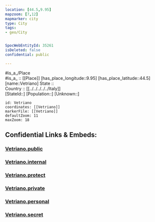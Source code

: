 ```yaml
---
location: [44.5,9.95] 
mapzoom: [7,12] 
mapmarker: city 
type: City
tags:
- geo/City


SpocWebEntityId: 35261
isDeleted: false
confidential: public

---
```

#is_a_/Place  
#is_a_ :: [[Place]] 
[has_place_longitude::9.95] 
[has_place_latitude::44.5] 
[name::Vetriano] 
State ::  
Country :: [[../../../../../Italy]]  
[StateId::] 
[Population::] 
[Unknown::] 


```leaflet
id: Vetriano
coordinates: [[Vetriano]] 
markerFile: [[Vetriano]] 
defaultZoom: 11 
maxZoom: 18
```


## Confidential Links & Embeds: 

### [Vetriano.public](/_public/\Earth\Continent\Europe\Europe~South\Italy\regions~Italy\Emilia-Romagna\Parma.Province\CityVetriano.public.md) 

### [Vetriano.internal](/_internal/\Earth\Continent\Europe\Europe~South\Italy\regions~Italy\Emilia-Romagna\Parma.Province\CityVetriano.internal.md) 

### [Vetriano.protect](/_protect/\Earth\Continent\Europe\Europe~South\Italy\regions~Italy\Emilia-Romagna\Parma.Province\CityVetriano.protect.md) 

### [Vetriano.private](/_private/\Earth\Continent\Europe\Europe~South\Italy\regions~Italy\Emilia-Romagna\Parma.Province\CityVetriano.private.md) 

### [Vetriano.personal](/_personal/\Earth\Continent\Europe\Europe~South\Italy\regions~Italy\Emilia-Romagna\Parma.Province\CityVetriano.personal.md) 

### [Vetriano.secret](/_secret/\Earth\Continent\Europe\Europe~South\Italy\regions~Italy\Emilia-Romagna\Parma.Province\CityVetriano.secret.md)


